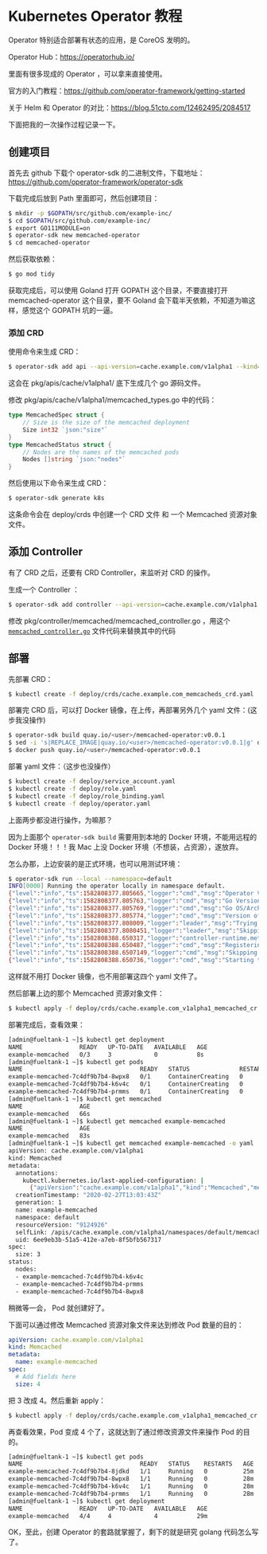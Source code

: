 # Kubernetes Operator 教程

Operator 特别适合部署有状态的应用，是 CoreOS 发明的。

Operator Hub：https://operatorhub.io/

里面有很多现成的 Operator ，可以拿来直接使用。

官方的入门教程：https://github.com/operator-framework/getting-started

关于 Helm 和 Operator 的对比：https://blog.51cto.com/12462495/2084517

下面把我的一次操作过程记录一下。

## 创建项目

首先去 github 下载个 operator-sdk 的二进制文件，下载地址：https://github.com/operator-framework/operator-sdk

下载完成后放到 Path 里面即可，然后创建项目：

```bash
$ mkdir -p $GOPATH/src/github.com/example-inc/
$ cd $GOPATH/src/github.com/example-inc/
$ export GO111MODULE=on
$ operator-sdk new memcached-operator
$ cd memcached-operator
```

然后获取依赖：

```bash
$ go mod tidy
```

获取完成后，可以使用 Goland 打开 GOPATH 这个目录，不要直接打开  memcached-operator 这个目录，要不 Goland 会下载半天依赖，不知道为嘛这样，感觉这个 GOPATH 坑的一逼。



### 添加 CRD

使用命令来生成 CRD：

```bash
$ operator-sdk add api --api-version=cache.example.com/v1alpha1 --kind=Memcached
```

这会在 pkg/apis/cache/v1alpha1/ 底下生成几个 go 源码文件。

修改 pkg/apis/cache/v1alpha1/memcached_types.go 中的代码：

```go
type MemcachedSpec struct {
    // Size is the size of the memcached deployment
    Size int32 `json:"size"`
}
type MemcachedStatus struct {
    // Nodes are the names of the memcached pods 
    Nodes []string `json:"nodes"`
}
```

然后使用以下命令来生成 CRD：

```bash
$ operator-sdk generate k8s
```

这条命令会在 deploy/crds 中创建一个 CRD 文件 和 一个 Memcached 资源对象文件。



## 添加 Controller

有了 CRD 之后，还要有 CRD Controller，来监听对 CRD 的操作。

生成一个 Controller ：

```bash
$ operator-sdk add controller --api-version=cache.example.com/v1alpha1 --kind=Memcached
```

修改 pkg/controller/memcached/memcached_controller.go ，用这个[`memcached_controller.go`](https://github.com/operator-framework/operator-sdk/blob/master/example/memcached-operator/memcached_controller.go.tmpl) 文件代码来替换其中的代码



## 部署

先部署 CRD：

```bash
$ kubectl create -f deploy/crds/cache.example.com_memcacheds_crd.yaml
```

部署完 CRD 后，可以打 Docker 镜像，在上传，再部署另外几个 yaml 文件：(这步我没操作)

```bash
$ operator-sdk build quay.io/<user>/memcached-operator:v0.0.1
$ sed -i 's|REPLACE_IMAGE|quay.io/<user>/memcached-operator:v0.0.1|g' deploy/operator.yaml
$ docker push quay.io/<user>/memcached-operator:v0.0.1
```

部署 yaml 文件：（这步也没操作）

```bash
$ kubectl create -f deploy/service_account.yaml
$ kubectl create -f deploy/role.yaml
$ kubectl create -f deploy/role_binding.yaml
$ kubectl create -f deploy/operator.yaml
```

上面两步都没进行操作，为嘛那？

因为上面那个 `operator-sdk build` 需要用到本地的 Docker 环境，不能用远程的 Docker 环境！！！我 Mac 上没 Docker 环境（不想装，占资源），遂放弃。

怎么办那，上边安装的是正式环境，也可以用测试环境：

```bash
$ operator-sdk run --local --namespace=default
INFO[0000] Running the operator locally in namespace default.
{"level":"info","ts":1582808377.805665,"logger":"cmd","msg":"Operator Version: 0.0.1"}
{"level":"info","ts":1582808377.805763,"logger":"cmd","msg":"Go Version: go1.14"}
{"level":"info","ts":1582808377.805769,"logger":"cmd","msg":"Go OS/Arch: darwin/amd64"}
{"level":"info","ts":1582808377.805774,"logger":"cmd","msg":"Version of operator-sdk: v0.15.2"}
{"level":"info","ts":1582808377.808009,"logger":"leader","msg":"Trying to become the leader."}
{"level":"info","ts":1582808377.8080451,"logger":"leader","msg":"Skipping leader election; not running in a cluster."}
{"level":"info","ts":1582808388.650317,"logger":"controller-runtime.metrics","msg":"metrics server is starting to listen","addr":"0.0.0.0:8383"}
{"level":"info","ts":1582808388.650487,"logger":"cmd","msg":"Registering Components."}
{"level":"info","ts":1582808388.6507149,"logger":"cmd","msg":"Skipping CR metrics server creation; not running in a cluster."}
{"level":"info","ts":1582808388.650736,"logger":"cmd","msg":"Starting the Cmd."}
```

这样就不用打 Docker 镜像，也不用部署这四个 yaml 文件了。

然后部署上边的那个 Memcached 资源对象文件：

```bash
$ kubectl apply -f deploy/crds/cache.example.com_v1alpha1_memcached_cr.yaml
```

部署完成后，查看效果：

```bash
[admin@fueltank-1 ~]$ kubectl get deployment
NAME                READY   UP-TO-DATE   AVAILABLE   AGE
example-memcached   0/3     3            0           8s
[admin@fueltank-1 ~]$ kubectl get pods
NAME                                 READY   STATUS              RESTARTS   AGE
example-memcached-7c4df9b7b4-8wpx8   0/1     ContainerCreating   0          20s
example-memcached-7c4df9b7b4-k6v4c   0/1     ContainerCreating   0          20s
example-memcached-7c4df9b7b4-prmms   0/1     ContainerCreating   0          20s
[admin@fueltank-1 ~]$ kubectl get memcached
NAME                AGE
example-memcached   66s
[admin@fueltank-1 ~]$ kubectl get memcached example-memcached
NAME                AGE
example-memcached   83s
[admin@fueltank-1 ~]$ kubectl get memcached example-memcached -o yaml
apiVersion: cache.example.com/v1alpha1
kind: Memcached
metadata:
  annotations:
    kubectl.kubernetes.io/last-applied-configuration: |
      {"apiVersion":"cache.example.com/v1alpha1","kind":"Memcached","metadata":{"annotations":{},"name":"example-memcached","namespace":"default"},"spec":{"size":3}}
  creationTimestamp: "2020-02-27T13:03:43Z"
  generation: 1
  name: example-memcached
  namespace: default
  resourceVersion: "9124926"
  selfLink: /apis/cache.example.com/v1alpha1/namespaces/default/memcacheds/example-memcached
  uid: 6ee9eb3b-51a5-412e-a7eb-8f5bfb567317
spec:
  size: 3
status:
  nodes:
  - example-memcached-7c4df9b7b4-k6v4c
  - example-memcached-7c4df9b7b4-prmms
  - example-memcached-7c4df9b7b4-8wpx8
```

稍微等一会， Pod 就创建好了。

下面可以通过修改 Memcached 资源对象文件来达到修改 Pod 数量的目的：

```yaml
apiVersion: cache.example.com/v1alpha1
kind: Memcached
metadata:
  name: example-memcached
spec:
  # Add fields here
  size: 4
```

 把 3 改成 4。然后重新 apply：

```bash
$ kubectl apply -f deploy/crds/cache.example.com_v1alpha1_memcached_cr.yaml
```

再查看效果，Pod 变成 4 个了，这就达到了通过修改资源文件来操作 Pod 的目的。

```bash
[admin@fueltank-1 ~]$ kubectl get pods
NAME                                 READY   STATUS    RESTARTS   AGE
example-memcached-7c4df9b7b4-8jdkd   1/1     Running   0          25m
example-memcached-7c4df9b7b4-8wpx8   1/1     Running   0          28m
example-memcached-7c4df9b7b4-k6v4c   1/1     Running   0          28m
example-memcached-7c4df9b7b4-prmms   1/1     Running   0          28m
[admin@fueltank-1 ~]$ kubectl get deployment
NAME                READY   UP-TO-DATE   AVAILABLE   AGE
example-memcached   4/4     4            4           29m
```



OK，至此，创建 Operator 的套路就掌握了，剩下的就是研究 golang 代码怎么写了。